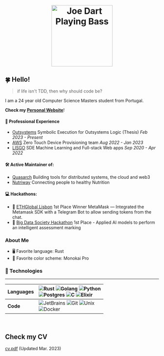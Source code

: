 <h1 align=center><img style="width: 200px;"src="joe-dart.gif" alt="Joe Dart Playing Bass"></h1>

## 🍀 Hello!

> if life isn't TDD, then why should code be?

I am a 24 year old Computer Science Masters student from Portugal.

**Check my [Personal Website](https://andree37.github.io/)**!

#### 🏢 Professional Experience
-   [Outsystems](https://www.outsystems.com/) Symbolic Execution for Outsystems Logic (Thesis) *Feb 2023 - Present*
-   [AWS](https://aws.amazon.com) Zero Touch Device Provisioning team *Aug 2022 - Jan 2023*
-   [LISGO](https://www.linkedin.com/company/lisgo?originalSubdomain=pt) SDE Machine Learning and Full-stack Web apps *Sep 2020 - Apr 2022*

#### 🛠️ Active Maintainer of:
- [Quasarch](http://www.quasarch.cloud/) Building tools for distributed systems, the cloud and web3
- [Nutriway](https://nutriway.pt/) Connecting people to healthy Nutrition

#### 💻 Hackathons:
- 🥇 [ETHGlobal Lisbon](https://ethglobal.com/showcase/web3telbot-suxdo) 1st Place Winner MetaMask — Integrated the Metamask SDK with a Telegram Bot to allow sending tokens from the chat.
- 🥇 [Big Data Society Hackathon](https://www.mq.edu.au/faculty-of-science-and-engineering/departments-and-schools/school-of-computing/news-and-events/news-items/big-data-society-hackathon) 1st Place - Applied AI models to perform an intelligent 
assessment marking

### About Me

-   🖥 Favorite language: Rust
-   🎨 Favorite color scheme: Monokai Pro

### 🔨 Technologies

---

| Languages | ![Rust](https://img.shields.io/badge/rust-b7410e.svg?style=for-the-badge&logo=rust&logoColor=white) ![Golang](https://img.shields.io/badge/golang-2CA5E0.svg?style=for-the-badge&logo=go&logoColor=white) ![Python](https://img.shields.io/badge/python-%233776AB.svg?style=for-the-badge&logo=python&logoColor=white)<br> ![Postgres](https://img.shields.io/badge/postgresql-%23316192.svg?style=for-the-badge&logo=postgresql&logoColor=white) ![C](https://img.shields.io/badge/c/c++-000000.svg?style=for-the-badge&logo=c&logoColor=white) ![Elixir](https://img.shields.io/badge/elixir-%23322192.svg?style=for-the-badge&logo=elixir&logoColor=purple)| 
| :-------- | :----------------------------------------------------------------------------------------------------------------------------------------------------------------------------------------------------------------------------------------------------------------------------------------------------------------------------------------------------------------------------------------------------------------------------------------------------------------- |
| **Code**  | ![JetBrains](https://img.shields.io/badge/jetbrains-000000.svg?style=for-the-badge&logo=jetbrains&logoColor=white) ![Git](https://img.shields.io/badge/git-%23F05033.svg?style=for-the-badge&logo=git&logoColor=white) ![Unix](https://img.shields.io/badge/Unix-FCC624?style=for-the-badge&logo=apple&logoColor=black) <br> ![Docker](https://img.shields.io/badge/Docker-2CA5E0?style=for-the-badge&logo=docker&logoColor=white)                       |

<br>

## Check my CV
[cv.pdf](cv.pdf) (Updated Mar. 2023)

